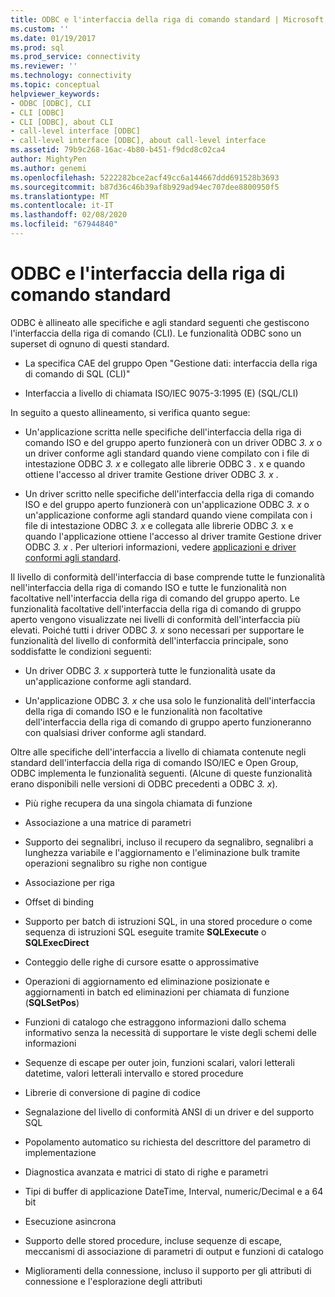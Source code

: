 ```yaml
---
title: ODBC e l'interfaccia della riga di comando standard | Microsoft Docs
ms.custom: ''
ms.date: 01/19/2017
ms.prod: sql
ms.prod_service: connectivity
ms.reviewer: ''
ms.technology: connectivity
ms.topic: conceptual
helpviewer_keywords:
- ODBC [ODBC], CLI
- CLI [ODBC]
- CLI [ODBC], about CLI
- call-level interface [ODBC]
- call-level interface [ODBC], about call-level interface
ms.assetid: 79b9c268-16ac-4b80-b451-f9dcd8c02ca4
author: MightyPen
ms.author: genemi
ms.openlocfilehash: 5222282bce2acf49cc6a144667ddd691528b3693
ms.sourcegitcommit: b87d36c46b39af8b929ad94ec707dee8800950f5
ms.translationtype: MT
ms.contentlocale: it-IT
ms.lasthandoff: 02/08/2020
ms.locfileid: "67944840"
---
```

# <a name="odbc-and-the-standard-cli"></a>ODBC e l'interfaccia della riga di comando standard
ODBC è allineato alle specifiche e agli standard seguenti che gestiscono l'interfaccia della riga di comando (CLI). Le funzionalità ODBC sono un superset di ognuno di questi standard.  
  
-   La specifica CAE del gruppo Open "Gestione dati: interfaccia della riga di comando di SQL (CLI)"  
  
-   Interfaccia a livello di chiamata ISO/IEC 9075-3:1995 (E) (SQL/CLI)  
  
 In seguito a questo allineamento, si verifica quanto segue:  
  
-   Un'applicazione scritta nelle specifiche dell'interfaccia della riga di comando ISO e del gruppo aperto funzionerà con un driver ODBC *3. x* o un driver conforme agli standard quando viene compilato con i file di intestazione ODBC *3. x* e collegato alle librerie ODBC 3 *.* x e quando ottiene l'accesso al driver tramite Gestione driver ODBC *3. x* .  
  
-   Un driver scritto nelle specifiche dell'interfaccia della riga di comando ISO e del gruppo aperto funzionerà con un'applicazione ODBC *3. x* o un'applicazione conforme agli standard quando viene compilata con i file di intestazione ODBC *3. x* e collegata alle librerie ODBC *3.* x e quando l'applicazione ottiene l'accesso al driver tramite Gestione driver ODBC *3. x* . Per ulteriori informazioni, vedere [applicazioni e driver conformi agli standard](../../odbc/reference/develop-app/standards-compliant-applications-and-drivers.md).  
  
 Il livello di conformità dell'interfaccia di base comprende tutte le funzionalità nell'interfaccia della riga di comando ISO e tutte le funzionalità non facoltative nell'interfaccia della riga di comando del gruppo aperto. Le funzionalità facoltative dell'interfaccia della riga di comando di gruppo aperto vengono visualizzate nei livelli di conformità dell'interfaccia più elevati. Poiché tutti i driver ODBC *3. x* sono necessari per supportare le funzionalità del livello di conformità dell'interfaccia principale, sono soddisfatte le condizioni seguenti:  
  
-   Un driver ODBC *3. x* supporterà tutte le funzionalità usate da un'applicazione conforme agli standard.  
  
-   Un'applicazione ODBC *3. x* che usa solo le funzionalità dell'interfaccia della riga di comando ISO e le funzionalità non facoltative dell'interfaccia della riga di comando di gruppo aperto funzioneranno con qualsiasi driver conforme agli standard.  
  
 Oltre alle specifiche dell'interfaccia a livello di chiamata contenute negli standard dell'interfaccia della riga di comando ISO/IEC e Open Group, ODBC implementa le funzionalità seguenti. (Alcune di queste funzionalità erano disponibili nelle versioni di ODBC precedenti a ODBC *3. x*).  
  
-   Più righe recupera da una singola chiamata di funzione  
  
-   Associazione a una matrice di parametri  
  
-   Supporto dei segnalibri, incluso il recupero da segnalibro, segnalibri a lunghezza variabile e l'aggiornamento e l'eliminazione bulk tramite operazioni segnalibro su righe non contigue  
  
-   Associazione per riga  
  
-   Offset di binding  
  
-   Supporto per batch di istruzioni SQL, in una stored procedure o come sequenza di istruzioni SQL eseguite tramite **SQLExecute** o **SQLExecDirect**  
  
-   Conteggio delle righe di cursore esatte o approssimative  
  
-   Operazioni di aggiornamento ed eliminazione posizionate e aggiornamenti in batch ed eliminazioni per chiamata di funzione (**SQLSetPos**)  
  
-   Funzioni di catalogo che estraggono informazioni dallo schema informativo senza la necessità di supportare le viste degli schemi delle informazioni  
  
-   Sequenze di escape per outer join, funzioni scalari, valori letterali datetime, valori letterali intervallo e stored procedure  
  
-   Librerie di conversione di pagine di codice  
  
-   Segnalazione del livello di conformità ANSI di un driver e del supporto SQL  
  
-   Popolamento automatico su richiesta del descrittore del parametro di implementazione  
  
-   Diagnostica avanzata e matrici di stato di righe e parametri  
  
-   Tipi di buffer di applicazione DateTime, Interval, numeric/Decimal e a 64 bit  
  
-   Esecuzione asincrona  
  
-   Supporto delle stored procedure, incluse sequenze di escape, meccanismi di associazione di parametri di output e funzioni di catalogo  
  
-   Miglioramenti della connessione, incluso il supporto per gli attributi di connessione e l'esplorazione degli attributi
